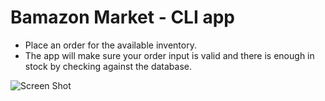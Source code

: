 # Bamazon Market - CLI app

* Place an order for the available inventory.
* The app will make sure your order input is valid and there is enough in stock by checking against the database.

![Screen Shot](<img src="https://github.com/elmather89/bamazon/blob/master/assets/images/Screen%20Shot%202019-05-12%20at%206.06.27%20PM.png">)